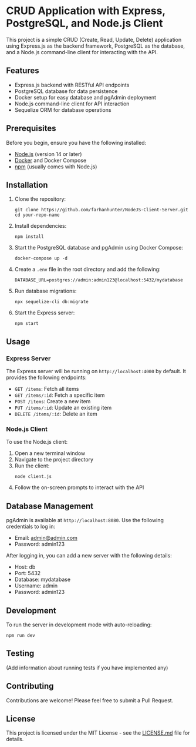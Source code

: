 # CRUD Application with Express, PostgreSQL, and Node.js Client

This project is a simple CRUD (Create, Read, Update, Delete) application using Express.js as the backend framework, PostgreSQL as the database, and a Node.js command-line client for interacting with the API.

## Features

- Express.js backend with RESTful API endpoints
- PostgreSQL database for data persistence
- Docker setup for easy database and pgAdmin deployment
- Node.js command-line client for API interaction
- Sequelize ORM for database operations

## Prerequisites

Before you begin, ensure you have the following installed:

- [Node.js](https://nodejs.org/) (version 14 or later)
- [Docker](https://www.docker.com/) and Docker Compose
- [npm](https://www.npmjs.com/) (usually comes with Node.js)

## Installation

1. Clone the repository:

   ```
   git clone https://github.com/farhanhunter/NodeJS-Client-Server.git
   cd your-repo-name
   ```

2. Install dependencies:

   ```
   npm install
   ```

3. Start the PostgreSQL database and pgAdmin using Docker Compose:

   ```
   docker-compose up -d
   ```

4. Create a `.env` file in the root directory and add the following:

   ```
   DATABASE_URL=postgres://admin:admin123@localhost:5432/mydatabase
   ```

5. Run database migrations:

   ```
   npx sequelize-cli db:migrate
   ```

6. Start the Express server:
   ```
   npm start
   ```

## Usage

### Express Server

The Express server will be running on `http://localhost:4000` by default. It provides the following endpoints:

- `GET /items`: Fetch all items
- `GET /items/:id`: Fetch a specific item
- `POST /items`: Create a new item
- `PUT /items/:id`: Update an existing item
- `DELETE /items/:id`: Delete an item

### Node.js Client

To use the Node.js client:

1. Open a new terminal window
2. Navigate to the project directory
3. Run the client:
   ```
   node client.js
   ```
4. Follow the on-screen prompts to interact with the API

## Database Management

pgAdmin is available at `http://localhost:8080`. Use the following credentials to log in:

- Email: admin@admin.com
- Password: admin123

After logging in, you can add a new server with the following details:

- Host: db
- Port: 5432
- Database: mydatabase
- Username: admin
- Password: admin123

## Development

To run the server in development mode with auto-reloading:

```
npm run dev
```

## Testing

(Add information about running tests if you have implemented any)

## Contributing

Contributions are welcome! Please feel free to submit a Pull Request.

## License

This project is licensed under the MIT License - see the [LICENSE.md](LICENSE.md) file for details.
